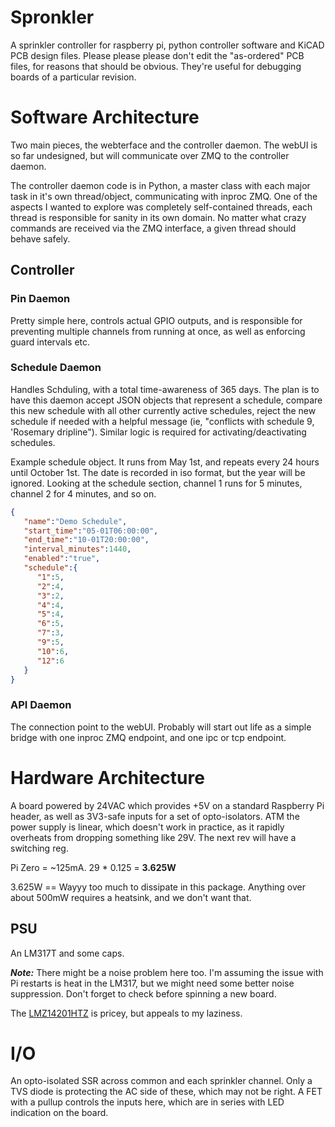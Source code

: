 # Spronkler
A sprinkler controller for raspberry pi, python controller software and KiCAD PCB design files.  Please please please don't edit
the "as-ordered" PCB files, for reasons that should be obvious.  They're useful for debugging boards of a particular revision.

# Software Architecture
Two main pieces, the webterface and the controller daemon.  The webUI is so far undesigned, but will communicate over ZMQ
to the controller daemon.

The controller daemon code is in Python, a master class with each major task in it's own thread/object, communicating with
inproc ZMQ. One of the aspects I wanted to explore was completely self-contained threads, each thread is responsible for
sanity in its own domain.  No matter what crazy commands are received via the ZMQ interface, a given thread should behave
safely.

## Controller
### Pin Daemon
Pretty simple here, controls actual GPIO outputs, and is responsible for preventing multiple channels from running at
once, as well as enforcing guard intervals etc.

### Schedule Daemon
Handles Schduling, with a total time-awareness of 365 days.  The plan is to have this daemon accept JSON objects
that represent a schedule, compare this new schedule with all other currently active schedules, reject the new
schedule if needed with a helpful message (ie, "conflicts with schedule 9, 'Rosemary dripline").  Similar logic
is required for activating/deactivating schedules.

Example schedule object.  It runs from May 1st, and repeats every 24 hours until October 1st.  The date is recorded in iso
format, but the year will be ignored. Looking at the schedule section, channel 1 runs for 5 minutes, channel 2 for 4 minutes,
and so on.
```json
{
   "name":"Demo Schedule",
   "start_time":"05-01T06:00:00",
   "end_time":"10-01T20:00:00",
   "interval_minutes":1440,
   "enabled":"true",
   "schedule":{
      "1":5,
      "2":4,
      "3":2,
      "4":4,
      "5":4,
      "6":5,
      "7":3,
      "9":5,
      "10":6,
      "12":6
   }
}
```

### API Daemon
The connection point to the webUI.  Probably will start out life as a simple bridge with one inproc ZMQ endpoint, and one
ipc or tcp endpoint.

# Hardware Architecture
A board powered by 24VAC which provides +5V on a standard Raspberry Pi header, as well as 3V3-safe inputs for a set of
opto-isolators.  ATM the power supply is linear, which doesn't work in practice, as it rapidly overheats from dropping
something like 29V.  The next rev will have a switching reg.

Pi Zero = ~125mA.  29 * 0.125 = **3.625W**

3.625W == Wayyy too much to dissipate in this package.  Anything over about 500mW requires a heatsink, and we don't want that.

## PSU
An LM317T and some caps.

***Note:*** There might be a noise problem here too.  I'm assuming the issue with Pi restarts is heat in the LM317, but
we might need some better noise suppression.  Don't forget to check before spinning a new board.

The [LMZ14201HTZ](https://www.digikey.com/product-detail/en/texas-instruments/LMZ14201HTZ-NOPB/LMZ14201HTZ-NOPBCT-ND/2533811) is
pricey, but appeals to my laziness.

# I/O
An opto-isolated SSR across common and each sprinkler channel.  Only a TVS diode is protecting the AC side of these, which
may not be right.  A FET with a pullup controls the inputs here, which are in series with LED indication on the board.
